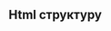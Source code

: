 ## Html структуру

<WidgetWrapper>
	<Temperature />
	<Controllers />
	<Weather/>
</WidgetWrapper>
<Modal />
